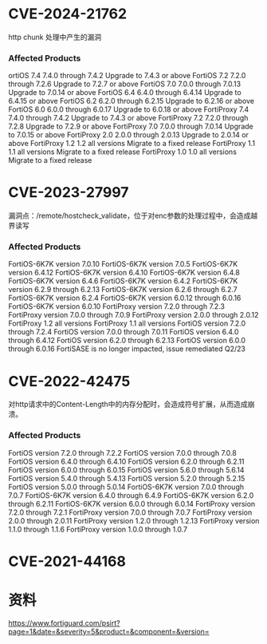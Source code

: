 # CVE-2024-21762

http chunk 处理中产生的漏洞

### Affected Products

ortiOS 7.4		   7.4.0 through 7.4.2		Upgrade to 7.4.3 or above
FortiOS 7.2		   7.2.0 through 7.2.6		Upgrade to 7.2.7 or above
FortiOS 7.0		   7.0.0 through 7.0.13		Upgrade to 7.0.14 or above
FortiOS 6.4		   6.4.0 through 6.4.14		Upgrade to 6.4.15 or above
FortiOS 6.2		   6.2.0 through 6.2.15		Upgrade to 6.2.16 or above
FortiOS 6.0		   6.0.0 through 6.0.17		Upgrade to 6.0.18 or above
FortiProxy 7.4	7.4.0 through 7.4.2		  Upgrade to 7.4.3 or above
FortiProxy 7.2	7.2.0 through 7.2.8		  Upgrade to 7.2.9 or above
FortiProxy 7.0	7.0.0 through 7.0.14	  Upgrade to 7.0.15 or above
FortiProxy 2.0	2.0.0 through 2.0.13	  Upgrade to 2.0.14 or above
FortiProxy 1.2	1.2 all versions			  Migrate to a fixed release
FortiProxy 1.1	1.1 all versions			  Migrate to a fixed release
FortiProxy 1.0	1.0 all versions			  Migrate to a fixed release

# CVE-2023-27997

漏洞点：/remote/hostcheck_validate，位于对enc参数的处理过程中，会造成越界读写

### Affected Products

FortiOS-6K7K version 7.0.10
FortiOS-6K7K version 7.0.5
FortiOS-6K7K version 6.4.12
FortiOS-6K7K version 6.4.10
FortiOS-6K7K version 6.4.8
FortiOS-6K7K version 6.4.6
FortiOS-6K7K version 6.4.2
FortiOS-6K7K version 6.2.9 through 6.2.13
FortiOS-6K7K version 6.2.6 through 6.2.7
FortiOS-6K7K version 6.2.4
FortiOS-6K7K version 6.0.12 through 6.0.16
FortiOS-6K7K version 6.0.10
FortiProxy version 7.2.0 through 7.2.3
FortiProxy version 7.0.0 through 7.0.9
FortiProxy version 2.0.0 through 2.0.12
FortiProxy 1.2 all versions
FortiProxy 1.1 all versions
FortiOS version 7.2.0 through 7.2.4
FortiOS version 7.0.0 through 7.0.11
FortiOS version 6.4.0 through 6.4.12
FortiOS version 6.2.0 through 6.2.13
FortiOS version 6.0.0 through 6.0.16
FortiSASE is no longer impacted, issue remediated Q2/23

# CVE-2022-42475

对http请求中的Content-Length中的内存分配时，会造成符号扩展，从而造成崩溃。

### Affected Products

FortiOS version 7.2.0 through 7.2.2
FortiOS version 7.0.0 through 7.0.8
FortiOS version 6.4.0 through 6.4.10
FortiOS version 6.2.0 through 6.2.11
FortiOS version 6.0.0 through 6.0.15
FortiOS version 5.6.0 through 5.6.14
FortiOS version 5.4.0 through 5.4.13
FortiOS version 5.2.0 through 5.2.15
FortiOS version 5.0.0 through 5.0.14
FortiOS-6K7K version 7.0.0 through 7.0.7
FortiOS-6K7K version 6.4.0 through 6.4.9
FortiOS-6K7K version 6.2.0 through 6.2.11
FortiOS-6K7K version 6.0.0 through 6.0.14
FortiProxy version 7.2.0 through 7.2.1
FortiProxy version 7.0.0 through 7.0.7
FortiProxy version 2.0.0 through 2.0.11
FortiProxy version 1.2.0 through 1.2.13
FortiProxy version 1.1.0 through 1.1.6
FortiProxy version 1.0.0 through 1.0.7


# CVE-2021-44168

# 资料

https://www.fortiguard.com/psirt?page=1&date=&severity=5&product=&component=&version=
